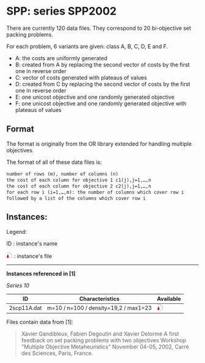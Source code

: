 # SPP: series SPP2002

There are currently 120 data files.
They correspond to 20 bi-objective set packing problems.

For each problem, 6 variants are given: class A, B, C, D, E and F.

+ A: the costs are uniformly generated
+ B: created from A by replacing the second vector of costs by the first one in reverse order
+ C: vector of costs generated with plateaus of values
+ D: created from C by replacing the second vector of costs by the first one in reverse order
+ E: one unicost objective and one randomly generated objective
+ F: one unicost objective and one randomly generated objective with plateaus of values

## Format
The format is originally from the OR library extended for handling multiple objectives.

The format of all of these data files is:

    number of rows (m), number of columns (n)
    the cost of each column for objective 1 c1(j),j=1,…,n
    the cost of each column for objective 2 c2(j),j=1,…,n
    for each row i (i=1,…,m): the number of columns which cover row i followed by a list of the columns which cover row i

## Instances:
 
Legend:

ID : instance's name

[![instance file](./img/icon/dl-instance.png "instance file")](instances/) : instance's file 



***


**Instances referenced  in [1]**

*Series 10*

| ID            | Characteristics                       | Available | 
| ------------- | ------------------------------------- | --------- |
| 2scp11A.dat 	| m=10 / n=100 / density=19,2 / max1=23 | [![instance file](./img/icon/dl-instance.png "instance file")](instances/) | 



Files contain data from [1]:

> Xavier Gandibleux, Fabien Degoutin and Xavier Delorme
 A first feedback on set packing problems with two objectives
 Workshop "Multiple Objective Metaheuristics"
 November 04-05, 2002, Carré des Sciences, Paris, France.